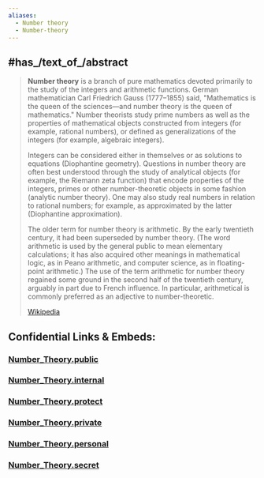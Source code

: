 ```yaml
---
aliases:
  - Number theory
  - Number-theory
---
```




## #has_/text_of_/abstract 

> **Number theory** is a branch of pure mathematics devoted primarily to the study of the integers and arithmetic functions. German mathematician Carl Friedrich Gauss (1777–1855) said, "Mathematics is the queen of the sciences—and number theory is the queen of mathematics." Number theorists study prime numbers as well as the properties of mathematical objects constructed from integers (for example, rational numbers), or defined as generalizations of the integers (for example, algebraic integers).
>
> Integers can be considered either in themselves or as solutions to equations (Diophantine geometry). Questions in number theory are often best understood through the study of analytical objects (for example, the Riemann zeta function) that encode properties of the integers, primes or other number-theoretic objects in some fashion (analytic number theory). One may also study real numbers in relation to rational numbers; for example, as approximated by the latter (Diophantine approximation).
>
> The older term for number theory is arithmetic. By the early twentieth century, it had been superseded by number theory. (The word arithmetic is used by the general public to mean elementary calculations; it has also acquired other meanings in mathematical logic, as in Peano arithmetic, and computer science, as in floating-point arithmetic.) The use of the term arithmetic for number theory regained some ground in the second half of the twentieth century, arguably in part due to French influence. In particular, arithmetical is commonly preferred as an adjective to number-theoretic.
>
> [Wikipedia](https://en.wikipedia.org/wiki/Number%20theory)


## Confidential Links & Embeds: 

### [Number_Theory.public](/_public\Mathematics/Number_Theory.public.md) 

### [Number_Theory.internal](/_internal\Mathematics/Number_Theory.internal.md) 

### [Number_Theory.protect](/_protect\Mathematics/Number_Theory.protect.md) 

### [Number_Theory.private](/_private\Mathematics/Number_Theory.private.md) 

### [Number_Theory.personal](/_personal\Mathematics/Number_Theory.personal.md) 

### [Number_Theory.secret](/_secret\Mathematics/Number_Theory.secret.md)

